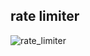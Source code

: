 ## rate limiter
![rate_limiter](https://github.com/lolyu/aoi/assets/35479537/f37004ca-d47d-4b74-8467-77708bc03215)
